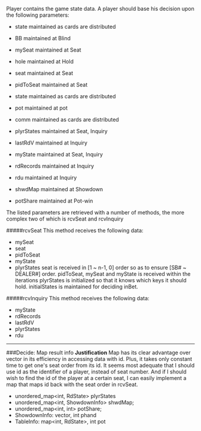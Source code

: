 Player contains the game state data. 
A player should base his decision upon the following parameters:
* state		maintained as cards are distributed
* BB		maintained at Blind
* mySeat	maintained at Seat
* hole		maintained at Hold
* seat		maintained at Seat
* pidToSeat	maintained at Seat

* state		maintained as cards are distributed
* pot		maintained at pot
* comm		maintained as cards are distributed
* plyrStates	maintained at Seat, Inquiry
* lastRdV	maintained at Inquiry
* myState	maintained at Seat, Inquiry

* rdRecords	maintained at Inquiry
* rdu		maintained at Inquiry

* shwdMap	maintained at Showdown
* potShare	maintained at Pot-win

The listed parameters are retrieved with a number of methods, the more complex two of which is rcvSeat and rcvInquiry

#####rcvSeat
This method receives the following data:
* mySeat
* seat
* pidToSeat
* myState
* plyrStates
seat is received in [1 ~ n-1, 0] order so as to ensure [SB# ~ DEALER#] order.
pidToSeat, mySeat and myState is received within the iterations
plyrStates is initialized so that it knows which keys it should hold. initialStates is maintained for deciding inBet. 

#####rcvInquiry
This method receives the following data:
* myState
* rdRecords
* lastRdV
* plyrStates
* rdu

***

###Decide: Map result info
**Justification**
Map has its clear advantage over vector in its efficiency in accessing data with id. Plus, it takes only constant time to get one's seat order from its id. It seems most adequate that I should use id as the identifier of a player, instead of seat number. And if I should wish to find the id of the player at a certain seat, I can easily implement a map that maps id back with the seat order in rcvSeat. 

* unordered_map<int, RdState> plyrStates
* unordered_map<int, ShowdownInfo> shwdMap;	
* unordered_map<int, int> potShare;
* ShowdownInfo: vector<Card>, int phand
* TableInfo: map<int, RdState>, int pot
